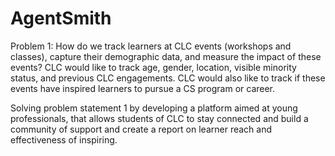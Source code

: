 # AgentSmith

Problem 1:
How do we track learners at CLC events (workshops and classes), capture their demographic data, and measure the impact of these events? CLC would like to track age, gender, location, visible minority status, and previous CLC engagements. CLC would also like to track if these events have inspired learners to pursue a CS program or career.

Solving problem statement 1 by developing a platform aimed at young professionals, that allows students of CLC to stay connected and build a community of support and create a report on learner reach and effectiveness of inspiring.
